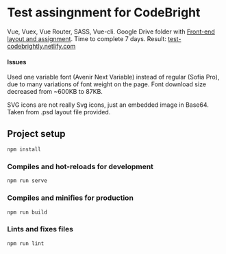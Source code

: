 # Test assingnment for CodeBright
Vue, Vuex, Vue Router, SASS, Vue-cli.
Google Drive folder with [Front-end layout and assignment](https://drive.google.com/open?id=1k74EPDtRmDdys6IWYK1yQXqLImxrE5d0).
Time to complete 7 days.
Result: [test-codebrightly.netlify.com](https://test-codebrightly.netlify.com/)

#### Issues
  Used one variable font (Avenir Next Variable)
  instead of regular (Sofia Pro), due to
  many variations of font weight on the page.
  Font download size decreased from ~600KB to 87KB.

  SVG icons are not really Svg icons, just an embedded
  image in Base64. Taken from .psd layout file provided.

## Project setup
```
npm install
```

### Compiles and hot-reloads for development
```
npm run serve
```

### Compiles and minifies for production
```
npm run build
```

### Lints and fixes files
```
npm run lint
```
